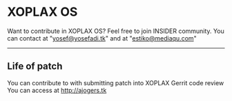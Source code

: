 XOPLAX OS
========

Want to contribute in XOPLAX OS?
Feel free to join INSIDER community.
You can contact at "yosef@yosefadi.tk" 
and at "estiko@mediaqu.com"

----
Life of patch
----

You can contribute to with submitting patch into XOPLAX Gerrit code review
You can access at http://ajogers.tk


